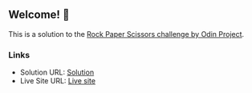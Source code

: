 ## Welcome! 👋

This is a solution to the [Rock Paper Scissors challenge by Odin Project](https://www.theodinproject.com/lessons/foundations-rock-paper-scissors).

### Links

- Solution URL: [Solution](https://github.com/SirTebz/Rock-Paper-Scissors)
- Live Site URL: [Live site](https://your-live-site-url.com)
